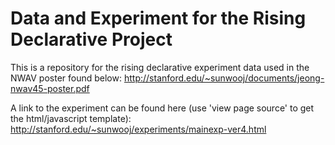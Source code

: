 # Data and Experiment for the Rising Declarative Project

This is a repository for the rising declarative experiment data used in the NWAV poster found below:
http://stanford.edu/~sunwooj/documents/jeong-nwav45-poster.pdf

A link to the experiment can be found here (use 'view page source' to get the html/javascript template):
http://stanford.edu/~sunwooj/experiments/mainexp-ver4.html
